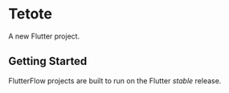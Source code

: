 # Tetote

A new Flutter project.

## Getting Started

FlutterFlow projects are built to run on the Flutter _stable_ release.

